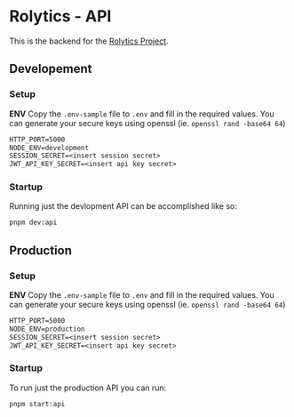 # Rolytics - API
This is the backend for the [Rolytics Project](https://rolytics.bot.nu).

## Developement
### Setup
**ENV**
Copy the `.env-sample` file to `.env` and fill in the required values.
You can generate your secure keys using openssl (ie. `openssl rand -base64 64`)
```txt
HTTP_PORT=5000
NODE_ENV=development
SESSION_SECRET=<insert session secret>
JWT_API_KEY_SECRET=<insert api key secret>
```

### Startup
Running just the devlopment API can be accomplished like so:
```bash
pnpm dev:api
```

## Production
### Setup
**ENV**
Copy the `.env-sample` file to `.env` and fill in the required values.
You can generate your secure keys using openssl (ie. `openssl rand -base64 64`)
```txt
HTTP_PORT=5000
NODE_ENV=production
SESSION_SECRET=<insert session secret>
JWT_API_KEY_SECRET=<insert api key secret>
```

### Startup
To run just the production API you can run:
```bash
pnpm start:api
```